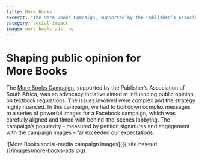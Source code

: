 ```yaml
---
title: More Books
excerpt: "The More Books Campaign, supported by the Publisher’s Association of South Africa, was an advocacy initiative aimed at influencing public opinion on textbook regulations."
category: social-impact
image: more-books-ads.jpg
---
```


# Shaping public opinion for More&nbsp;Books

The [More Books Campaign](http://morebooks.co.za), supported by the Publisher’s Association of South Africa, was an advocacy initiative aimed at influencing public opinion on textbook regulations. The issues involved were complex and the strategy highly nuanced. In this campaign, we had to boil down complex messages to a series of powerful images for a Facebook campaign, which was carefully aligned and timed with behind-the-scenes lobbying. The campaign’s popularity – measured by petition signatures and engagement with the campaign images – far exceeded our expectations.

![More Books social-media campaign images]({{ site.baseurl }}/images/more-books-ads.jpg)
